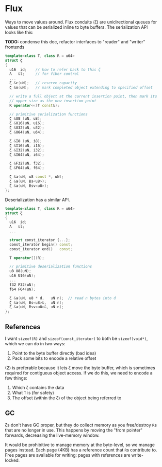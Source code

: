 # Flux
Ways to move values around. Flux conduits (ζ) are unidirectional queues for values that can be serialized inline to byte buffers. The serialization API looks like this:

**TODO:** condense this doc, refactor interfaces to "reader" and "writer" frontends

```cpp
template<class T, class R = u64>
struct ζ
{
  u16  id;    // how to refer back to this ζ
  Λ   &l;     // for fiber control
  ...
  ζ &c(uN);   // reserve capacity
  ζ &m(uN);   // mark completed object extending to specified offset

  // write a full object at the current insertion point, then mark its
  // upper size as the new insertion point
  R operator<<(T const&);

  // primitive serialization functions
  ζ &U8 (uN, u8);
  ζ &U16(uN, u16);
  ζ &U32(uN, u32);
  ζ &U64(uN, u64);

  ζ &I8 (uN, i8);
  ζ &I16(uN, i16);
  ζ &I32(uN, i32);
  ζ &I64(uN, i64);

  ζ &F32(uN, f32);
  ζ &F64(uN, f64);

  ζ &a(uN, u8 const *, uN);
  ζ &a(uN, Bs<u8>);
  ζ &a(uN, Bsv<u8>);
};
```

Deserialization has a similar API.

```cpp
template<class T, class R = u64>
struct ζ
{
  u16  id;
  Λ   &l;
  ...

  struct const_iterator {...};
  const_iterator begin() const;
  const_iterator end()   const;

  T operator[](R);

  // primitive deserialization functions
  u8 U8(uN);
  u16 U16(uN);
  ...
  f32 F32(uN);
  f64 F64(uN);

  ζ &a(uN, u8 * d,   uN n);  // read n bytes into d
  ζ &a(uN, Bs<u8>&,  uN n);
  ζ &a(uN, Bsv<u8>&, uN n);
};
```


## References
I want `sizeof(R)` and `sizeof(const_iterator)` to both be `sizeof(void*)`, which we can do in two ways:

1. Point to the byte buffer directly (bad idea)
2. Pack some bits to encode a relative offset

(2) is preferable because it lets ζ move the byte buffer, which is sometimes required for contiguous object access. If we do this, we need to encode a few things:

1. Which ζ contains the data
2. What `T` is (for safety)
3. The offset (within the ζ) of the object being referred to


## GC
ζs don't have GC proper, but they do collect memory as you free/destroy `R`s that are no longer in use. This happens by moving the "from pointer" forwards, decreasing the live-memory window.

It would be prohibitive to manage memory at the byte-level, so we manage pages instead. Each page (4KB) has a reference count that `R`s contribute to. Free pages are available for writing; pages with references are write-locked.
